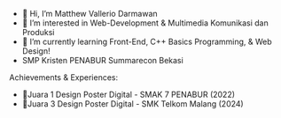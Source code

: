- 👋 Hi, I’m Matthew Vallerio Darmawan
- 👀 I’m interested in Web-Development & Multimedia Komunikasi dan Produksi
- 🌱 I’m currently learning Front-End, C++ Basics Programming, & Web Design!
- SMP Kristen PENABUR Summarecon Bekasi

Achievements & Experiences:
- 🥇Juara 1 Design Poster Digital - SMAK 7 PENABUR (2022)
- 🥉Juara 3 Design Poster Digital - SMK Telkom Malang (2024)

<!---
Matthew-web-css/Matthew-web-css is a ✨ special ✨ repository because its `README.md` (this file) appears on your GitHub profile.
You can click the Preview link to take a look at your changes.
--->

